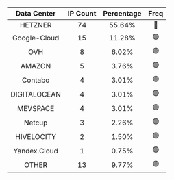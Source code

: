 | Data Center | IP Count | Percentage | Freq |
|:------------:|:--------:|:-----------:|:-----:|
| HETZNER | 74 | 55.64% | 🔴 |
| Google-Cloud | 15 | 11.28% | 🟢 |
| OVH | 8 | 6.02% | 🟢 |
| AMAZON | 5 | 3.76% | 🟢 |
| Contabo | 4 | 3.01% | 🟢 |
| DIGITALOCEAN | 4 | 3.01% | 🟢 |
| MEVSPACE | 4 | 3.01% | 🟢 |
| Netcup | 3 | 2.26% | 🟢 |
| HIVELOCITY | 2 | 1.50% | 🟢 |
| Yandex.Cloud | 1 | 0.75% | 🟢 |
| OTHER | 13 | 9.77% | 🟢 |